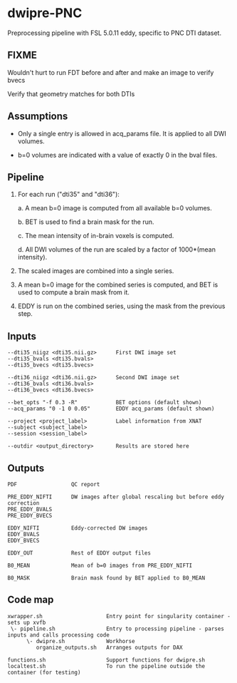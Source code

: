 # dwipre-PNC

Preprocessing pipeline with FSL 5.0.11 eddy, specific to PNC DTI dataset.

## FIXME 

Wouldn't hurt to run FDT before and after and make an image to verify bvecs

Verify that geometry matches for both DTIs


## Assumptions

- Only a single entry is allowed in acq_params file. It is applied to all DWI volumes.

- b=0 volumes are indicated with a value of exactly 0 in the bval files.


## Pipeline

1. For each run ("dti35" and "dti36"):

    a. A mean b=0 image is computed from all available b=0 volumes.
    
    b. BET is used to find a brain mask for the run.
    
    c. The mean intensity of in-brain voxels is computed.
    
    d. All DWI volumes of the run are scaled by a factor of 1000*(mean intensity).

2. The scaled images are combined into a single series.

3. A mean b=0 image for the combined series is computed, and BET is used to compute a brain mask from it.

4. EDDY is run on the combined series, using the mask from the previous step.


## Inputs

    --dti35_niigz <dti35.nii.gz>      First DWI image set
    --dti35_bvals <dti35.bvals>
    --dti35_bvecs <dti35.bvecs>

    --dti36_niigz <dti36.nii.gz>      Second DWI image set
    --dti36_bvals <dti36.bvals>
    --dti36_bvecs <dti36.bvecs>

    --bet_opts "-f 0.3 -R"            BET options (default shown)
    --acq_params "0 -1 0 0.05"        EDDY acq_params (default shown)

    --project <project_label>         Label information from XNAT
    --subject <subject_label>
    --session <session_label>

    --outdir <output_directory>       Results are stored here


## Outputs

    PDF                 QC report

    PRE_EDDY_NIFTI      DW images after global rescaling but before eddy correction
    PRE_EDDY_BVALS
    PRE_EDDY_BVECS

    EDDY_NIFTI          Eddy-corrected DW images
    EDDY_BVALS
    EDDY_BVECS

    EDDY_OUT            Rest of EDDY output files

    B0_MEAN             Mean of b=0 images from PRE_EDDY_NIFTI

    B0_MASK             Brain mask found by BET applied to B0_MEAN


## Code map

    xwrapper.sh                    Entry point for singularity container - sets up xvfb
     \- pipeline.sh                Entry to processing pipeline - parses inputs and calls processing code
          \- dwipre.sh             Workhorse
             organize_outputs.sh   Arranges outputs for DAX
    
    functions.sh                   Support functions for dwipre.sh
    localtest.sh                   To run the pipeline outside the container (for testing)

